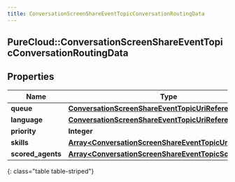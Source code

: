 ```yaml
---
title: ConversationScreenShareEventTopicConversationRoutingData
---
```

## PureCloud::ConversationScreenShareEventTopicConversationRoutingData

## Properties

|Name | Type | Description | Notes|
|------------ | ------------- | ------------- | -------------|
| **queue** | [**ConversationScreenShareEventTopicUriReference**](ConversationScreenShareEventTopicUriReference.html) |  | [optional] |
| **language** | [**ConversationScreenShareEventTopicUriReference**](ConversationScreenShareEventTopicUriReference.html) |  | [optional] |
| **priority** | **Integer** |  | [optional] |
| **skills** | [**Array&lt;ConversationScreenShareEventTopicUriReference&gt;**](ConversationScreenShareEventTopicUriReference.html) |  | [optional] |
| **scored_agents** | [**Array&lt;ConversationScreenShareEventTopicScoredAgent&gt;**](ConversationScreenShareEventTopicScoredAgent.html) |  | [optional] |
{: class="table table-striped"}


